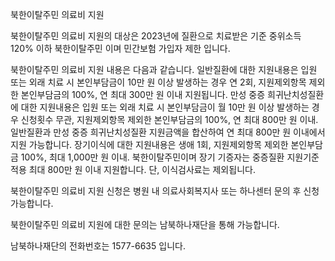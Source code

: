 북한이탈주민 의료비 지원

북한이탈주민 의료비 지원의 대상은 2023년에 질환으로 치료받은 기준 중위소득 120% 이하 북한이탈주민 이며 민간보험 가입자 제한 입니다.

북한이탈주민 의료비 지원 내용은 다음과 같습니다.
일반질환에 대한 지원내용은 입원 또는 외래 치료 시 본인부담금이 10만 원 이상 발생하는 경우 연 2회, 지원제외항목 제외한 본인부담금의 100%, 연 최대 300만 원 이내 지원됩니다.
만성 중증 희귀난치성질환에 대한 지원내용은 입원 또는 외래 치료 시 본인부담금이 월 10만 원 이상 발생하는 경우 신청횟수 무관, 지원제외항목 제외한 본인부담금의 100%, 연 최대 800만 원 이내. 일반질환과 만성 중증 희귀난치성질환 지원금액을 합산하여 연 최대 800만 원 이내에서 지원 가능합니다.
장기이식에 대한 지원내용은 생애 1회, 지원제외항목 제외한 본인부담금 100%, 최대 1,000만 원 이내. 북한이탈주민이며 장기 기증자는 중증질환 지원기준 적용 최대 800만 원 이내 지원합니다. 단, 이식검사료는 제외됩니다.

북한이탈주민 의료비 지원 신청은 병원 내 의료사회복지사 또는 하나센터 문의 후 신청 가능합니다.

북한이탈주민 의료비 지원에 대한 문의는 남북하나재단을 통해 가능합니다.

남북하나재단의 전화번호는 1577-6635 입니다.

